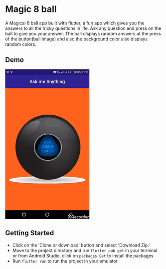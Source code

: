 # Magic 8 ball


A Magical 8 ball app built with flutter, a fun app which gives you the answers to all the tricky questions in life.
Ask any question and press on the ball to give you your answer.
The ball displays random answers at the press of the button(ball image) and also the background color also displays random colors.


## Demo
![Magic 8 Ball App demo](demo/20191117_212554_edited.gif)



## Getting Started

* Click on the 'Clone or download' button and select 'Download Zip.'
* Move to the project directory and run `flutter pub get` in your terminal or from Android Studio, 
click on `packages Get` to install the packages
* Run `flutter run` to run the project in your emulator
